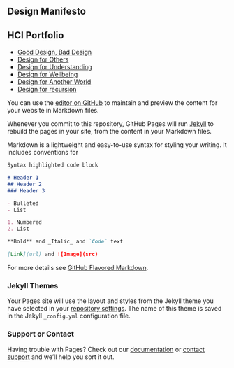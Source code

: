 ## Design Manifesto


## HCI Portfolio 

- [Good Design, Bad Design](https://medium.com/@nxgamarra/good-design-bad-design-ab062df17c6b)
- [Design for Others](https://medium.com/@cormac.collier/design-for-feedback-c212af828ccc)
- [Design for Understanding](https://medium.com/@tiffanykayo96/design-for-understanding-billionaire-data-b04b9f6ba220)
- [Design for Wellbeing](https://medium.com/@nxgamarra/design-for-tension-c81434e5096c)
- [Design for Another World](https://niko1499.github.io/Design-Manifesto/)
- [Design for recursion](https://niko1499.github.io/Design-Manifesto/)


















You can use the [editor on GitHub](https://github.com/niko1499/Design-Manifesto/edit/master/index.md) to maintain and preview the content for your website in Markdown files.

Whenever you commit to this repository, GitHub Pages will run [Jekyll](https://jekyllrb.com/) to rebuild the pages in your site, from the content in your Markdown files.


Markdown is a lightweight and easy-to-use syntax for styling your writing. It includes conventions for

```markdown
Syntax highlighted code block

# Header 1
## Header 2
### Header 3

- Bulleted
- List

1. Numbered
2. List

**Bold** and _Italic_ and `Code` text

[Link](url) and ![Image](src)
```

For more details see [GitHub Flavored Markdown](https://guides.github.com/features/mastering-markdown/).

### Jekyll Themes

Your Pages site will use the layout and styles from the Jekyll theme you have selected in your [repository settings](https://github.com/niko1499/Design-Manifesto/settings). The name of this theme is saved in the Jekyll `_config.yml` configuration file.

### Support or Contact

Having trouble with Pages? Check out our [documentation](https://help.github.com/categories/github-pages-basics/) or [contact support](https://github.com/contact) and we’ll help you sort it out.
